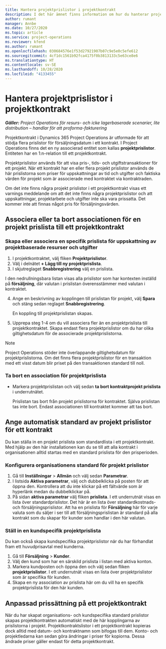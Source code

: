 ```yaml
---
title: Hantera projektprislistor i projektkontrakt
description: I det här ämnet finns information om hur du hanterar projektprislistor i projektkontrakt.
author: rumant
manager: Annbe
ms.date: 10/27/2020
ms.topic: article
ms.service: project-operations
ms.reviewer: kfend
ms.author: rumant
ms.openlocfilehash: 030684576e1f53d27921907b07c9e5e0c5efe612
ms.sourcegitcommit: 4cf1dc1561b92fca4175f0b3813133c5e63ce8e6
ms.translationtype: HT
ms.contentlocale: sv-SE
ms.lasthandoff: 10/28/2020
ms.locfileid: "4133455"
---
```

# <a name="manage-project-price-lists-on-project-contracts"></a>Hantera projektprislistor i projektkontrakt

_**Gäller:** Project Operations för resurs- och icke lagerbaserade scenarier, lite distribution – handlar för att proforma-fakturering_

Projektkontrakt i Dynamics 365 Project Operations är utformade för att stödja flera prislistor för försäljningsdatum i ett kontrakt. I Project Operations finns det en ny associerad entitet som kallas **projektprislistor**. Entiteten har en 1:n-relation till ett projektkontrakt.

Projektprislistor används för att visa pris-, tids- och utgiftstransaktioner för ett projekt. När ett kontrakt har en eller flera projekt prislistor används de här prislistorna som priser för uppskattningar av tid och utgifter och faktiska värden för projekt som är associerade med kontraktet via kontraktraden.

Om det inte finns några projekt prislistor i ett projektkontrakt visas ett varnings meddelande om att det inte finns några projektprislistor och att uppskattningar, projektarbete och utgifter inte ska vara prissatta. Det kommer inte att finnas något pris för försäljningsvärden.

## <a name="associate-or-unassociate-a-project-price-list-on-a-project-contract"></a>Associera eller ta bort associationen för en projekt prislista till ett projektkontrakt

### <a name="create-or-associate-a-specific-price-list-for-estimating-project-based-work-and-expenses"></a>Skapa eller associera en specifik prislista för uppskattning av projektbaserade resurser och utgifter

1. I projektkontraktet, välj fliken **Projektprislistor**.
2. Välj i delnätet **+ Lägg till ny projektprislista**.
3. I skjutreglaget **Snabbregistrering** välj en prislista. 

  I den nedrullningsbara listan visas alla prislistor som har kontexten inställd på **försäljning**, där valutan i prislistan överensstämmer med valutan i kontraktet.
  
4. Ange en beskrivning av kopplingen till prislistan för projekt, välj **Spara** och stäng sedan reglaget **Snabbregistrering**.

   En koppling till projektprislistan skapas.
   
5. Upprepa steg 1-4 om du vill associera fler än en projektprislista till projektkontraktet. Skapa endast flera projektprislistor om du har olika giltighetsdatum för de associerade projektprislistorna.

> [!NOTE]
> Project Operations stöder inte överlappande giltighetsdatum för projektprislistorna. Om det finns flera projektprislistor för en transaktion med ett visst datum blir priset på den transaktionen standard till noll.

### <a name="remove-a-project-price-list-association"></a>Ta bort en association för projektprislista

- Markera projektprislistan och välj sedan **ta bort kontraktprojekt prislista** i underrutnätet. 

  Prislistan tas bort från projekt prislistorna för kontraktet. Själva prislistan tas inte bort. Endast associationen till kontraktet kommer att tas bort.

## <a name="set-up-automatic-defaulting-of-project-price-lists-on-a-contract"></a>Ange automatisk standard av projekt prislistor för ett kontrakt

Du kan ställa in en projekt prislista som standardlista i ett projektkontrakt. Med hjälp av den här installationen kan du se till att alla kontrakt i organisationen alltid startas med en standard prislista för den prisperioden.

### <a name="set-up-the-organizational-default-for-project-price-lists"></a>Konfigurera organisationens standard för projekt prislistor

1. Gå till **Inställningar** > **Allmän** och välj sedan **Parametrar**.
2. I listsida **Aktiva parametrar**, välj och dubbelklicka på posten för att öppna den. Kontrollera att du inte klickar på ett fältvärde som är hyperlänk medan du dubbelklickar på. 
3. På sidan **aktiva parametrar** välj fliken **prislista**. I ett underrutnät visas en lista över standardprislistor. Det här är en lista över standardkostnads- och försäljningsprislistor. Att ha en prislista för **Försäljning** här för varje valuta som du säljer i ser till att försäljningsprislistan är standard på alla kontrakt som du skapar för kunder som handlar i den här valutan.

### <a name="set-up-a-customer-specific-project-price-list"></a>Ställ in en kundspecifik projektprislista

Du kan också skapa kundspecifika projektprislistor när du har förhandlat fram ett huvudprisavtal med kunderna.

1. Gå till **Försäljning** > **Kunder**.
2. Välj den kund som har en särskild prislista i listan med aktiva konton.
3. Markera kundposten och öppna den och välj sedan fliken **projektprislistor**. I ett underrutnät visas en lista över projektprislistor som är specifika för kunden. 
4. Skapa en ny association av prislista här om du vill ha en specifik projektprislista för den här kunden.

## <a name="custom-pricing-on-a-project-contract"></a>Anpassad prissättning på ett projektkontrakt

När du har skapat organisations- och kundspecifika standard prislistor skapas projektkontrakten automatiskt med de här kopplingarna av prislistorna i projekt. Projektkontraktslistor i ett projektkontrakt kopieras dock alltid med datum- och kontraktnamn som bifogas till dem. Konto- och projektledarna kan sedan göra ändringar i priser för kopiorna. Dessa ändrade priser gäller endast för detta projektkontrakt.
